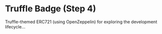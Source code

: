# Truffle Badge (Step 4)

Truffle-themed ERC721 (using OpenZeppelin) for exploring the development lifecycle...
